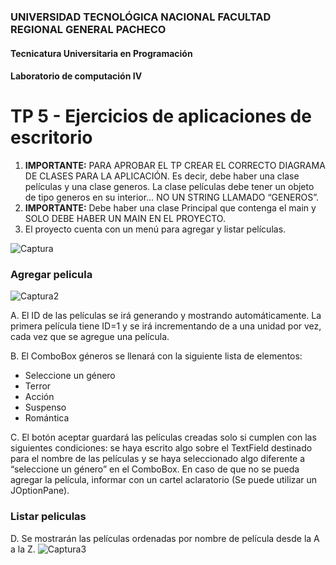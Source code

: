 ### UNIVERSIDAD TECNOLÓGICA NACIONAL FACULTAD REGIONAL GENERAL PACHECO

#### Tecnicatura Universitaria en Programación

#### Laboratorio de computación IV

# TP 5 - Ejercicios de aplicaciones de escritorio

1. <b>IMPORTANTE:</b> PARA APROBAR EL TP CREAR EL CORRECTO DIAGRAMA DE 
CLASES PARA LA APLICACIÓN. Es decir, debe haber una clase películas y una 
clase generos. La clase películas debe tener un objeto de tipo generos en su 
interior… NO UN STRING LLAMADO “GENEROS”.
2. <b>IMPORTANTE:</b> Debe haber una clase Principal que contenga el main y SOLO 
DEBE HABER UN MAIN EN EL PROYECTO.
3. El proyecto cuenta con un menú para agregar y listar películas.

![Captura](https://github.com/user-attachments/assets/fa550b22-c0bc-4252-8a95-14b2e99170c9)

### Agregar pelicula
![Captura2](https://github.com/user-attachments/assets/78a5f1eb-ca25-46f5-a15f-98c1d9450e13)

A. El ID de las películas se irá generando y mostrando automáticamente. La 
primera película tiene ID=1 y se irá incrementando de a una unidad por vez, 
cada vez que se agregue una película.

B. El ComboBox géneros se llenará con la siguiente lista de elementos:
<ul>
  <li>Seleccione un género</li>
  <li>Terror</li>
  <li>Acción</li>
  <li>Suspenso</li>
  <li>Romántica</li>
</ul>

C. El botón aceptar guardará las películas creadas solo si cumplen con las
siguientes condiciones: se haya escrito algo sobre el TextField destinado para
el nombre de las películas y se haya seleccionado algo diferente a “seleccione 
un género” en el ComboBox. En caso de que no se pueda agregar la película, 
informar con un cartel aclaratorio (Se puede utilizar un JOptionPane).

### Listar peliculas

D. Se mostrarán las películas ordenadas por nombre de película desde la A a la Z.
![Captura3](https://github.com/user-attachments/assets/2611b581-53ad-4956-ba64-5876727a75b7)
